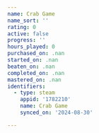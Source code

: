 ```yaml
---
name: Crab Game
name_sort: ''
rating: 0
active: false
progress: ''
hours_played: 0
purchased_on: .nan
started_on: .nan
beaten_on: .nan
completed_on: .nan
mastered_on: .nan
identifiers:
  - type: steam
    appid: '1782210'
    name: Crab Game
    synced_on: '2024-08-30'

---
```

